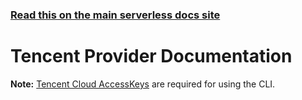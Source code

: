 <!--
title: Tencent Cloud - Serverless Cloud Function (SCF) Documentation
menuText: Tencent
layout: Doc
-->

<!-- DOCS-SITE-LINK:START automatically generated  -->

### [Read this on the main serverless docs site](https://www.serverless.com/framework/docs/providers/tencent/)

<!-- DOCS-SITE-LINK:END -->

# Tencent Provider Documentation

**Note:** [Tencent Cloud AccessKeys](./guide/credentials.md) are required for using the CLI.
